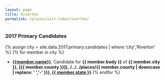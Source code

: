```yaml
---
layout: page
title: Riverton
permalink: /places/salt-lake/riverton/
---
```


### 2017 Primary Candidates
{% assign city = site.data.2017.primary.candidates | where:'city','Riverton' %}
{% for member in city  %}
- <strong>[{{member.name}}](../../../people/{{member.id}})</strong>, Candidate for <strong>{{ member.body }}</strong> of <strong>{{ member.city }}, [{{ member.county }}](../../../places/{{ member.county | downcase | replace: ' ','-' }}), [{{ member.state }}](../../../places)</strong>
{% endfor %}
